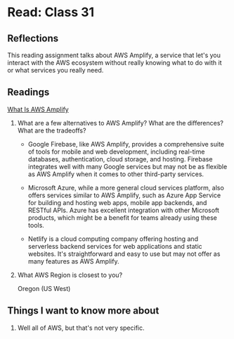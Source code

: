 # Read: Class 31

## Reflections

This reading assignment talks about AWS Amplify, a service that let's you interact with the AWS ecosystem without really knowing what to do with it or what services you really need.

## Readings

[What Is AWS Amplify](https://beabetterdev.com/2021/09/22/what-is-aws-amplify/)

1. What are a few alternatives to AWS Amplify? What are the differences? What are the tradeoffs?

    - Google Firebase, like AWS Amplify, provides a comprehensive suite of tools for mobile and web development, including real-time databases, authentication, cloud storage, and hosting. Firebase integrates well with many Google services but may not be as flexible as AWS Amplify when it comes to other third-party services.

    - Microsoft Azure, while a more general cloud services platform, also offers services similar to AWS Amplify, such as Azure App Service for building and hosting web apps, mobile app backends, and RESTful APIs. Azure has excellent integration with other Microsoft products, which might be a benefit for teams already using these tools.

    - Netlify is a cloud computing company offering hosting and serverless backend services for web applications and static websites. It's straightforward and easy to use but may not offer as many features as AWS Amplify.

2. What AWS Region is closest to you?

   Oregon (US West)

## Things I want to know more about

1. Well all of AWS, but that's not very specific.

